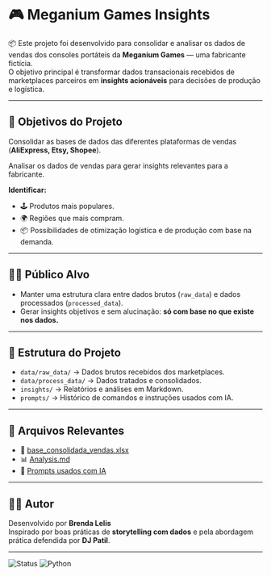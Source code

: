 
# 🎮 Meganium Games Insights

📦 Este projeto foi desenvolvido para consolidar e analisar os dados de vendas dos consoles portáteis da **Meganium Games** — uma fabricante fictícia.  
O objetivo principal é transformar dados transacionais recebidos de marketplaces parceiros em **insights acionáveis** para decisões de produção e logística.

---

## 🎯 Objetivos do Projeto

Consolidar as bases de dados das diferentes plataformas de vendas (**AliExpress, Etsy, Shopee**).

Analisar os dados de vendas para gerar insights relevantes para a fabricante.

**Identificar:**

- 🕹️ Produtos mais populares.
- 🌍 Regiões que mais compram.
- 📦 Possibilidades de otimização logística e de produção com base na demanda.

---

## 🧑‍💼 Público Alvo

- Manter uma estrutura clara entre dados brutos (`raw_data`) e dados processados (`processed_data`).
- Gerar insights objetivos e sem alucinação: **só com base no que existe nos dados.**

---

## 📁 Estrutura do Projeto

- `data/raw_data/` → Dados brutos recebidos dos marketplaces.
- `data/process_data/` → Dados tratados e consolidados.
- `insights/` → Relatórios e análises em Markdown.
- `prompts/` → Histórico de comandos e instruções usados com IA.

---

## 📌 Arquivos Relevantes

- 📄 [base_consolidada_vendas.xlsx](./data/process_data/base_consolidada_vendas.xlsx)
- 📊 [Analysis.md](./insights/Analysis.md)
- 🤖 [Prompts usados com IA](./prompts/GPT_DataSensei.md)

---

## 👨‍💻 Autor

Desenvolvido por **Brenda Lelis**  
Inspirado por boas práticas de **storytelling com dados** e pela abordagem prática defendida por **DJ Patil**.

---

![Status](https://img.shields.io/badge/Status-Conclu%C3%ADdo-green)
![Python](https://img.shields.io/badge/Python-3.9%2B-blue)
